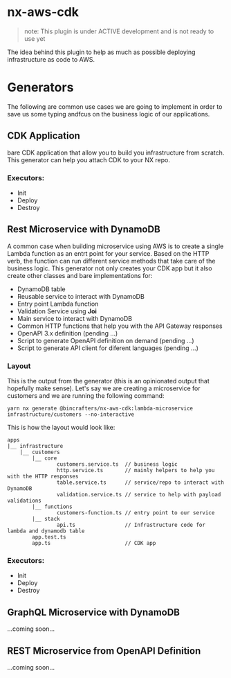 # nx-aws-cdk

> note: This plugin is under ACTIVE development and is not ready to use yet

The idea behind this plugin to help as much as possible deploying infrastructure as code to AWS. 

# Generators

The following are common use cases we are going to implement in order to save us some typing andfcus on the business logic of our applications.

## CDK Application

bare CDK application that allow you to build you infrastructure from scratch. This generator can help you attach CDK to your NX repo. 

### Executors:
- Init
- Deploy
- Destroy

## Rest Microservice with DynamoDB

A common case when building microservice using AWS is to create a single Lambda function as an entrt point for your service. Based on the HTTP verb, the function can run different service methods that take care of the business logic. This generator not only creates your CDK app but it also create other classes and bare implementations for:

- DynamoDB table
- Reusable service to interact with DynamoDB
- Entry point Lambda function
- Validation Service using **Joi**
- Main service to interact with DynamoDB
- Common HTTP functions that help you with the API Gateway responses
- OpenAPI 3.x definition (pending ...)
- Script to generate OpenAPI definition on demand (pending ...)
- Script to generate API client for diferent languages (pending ...)

### Layout

This is the output from the generator (this is an opinionated output that hopefully make sense). Let's say we are creating a microservice for customers and we are running the following command:

`yarn nx generate @bincrafters/nx-aws-cdk:lambda-microservice infrastructure/customers --no-interactive `

This is how the layout would look like:

```
apps
|__ infrastructure
    |__ customers
        |__ core
                customers.service.ts  // business logic
                http.service.ts       // mainly helpers to help you with the HTTP responses
                table.service.ts      // service/repo to interact with DynamoDB
                validation.service.ts // service to help with payload validations
        |__ functions
                customers-function.ts // entry point to our service
        |__ stack
                api.ts                // Infrastructure code for lambda and dynamodb table
        app.test.ts
        app.ts                        // CDK app
```

### Executors:
- Init
- Deploy
- Destroy



## GraphQL Microservice with DynamoDB

...coming soon...


## REST Microservice from OpenAPI Definition

...coming soon...